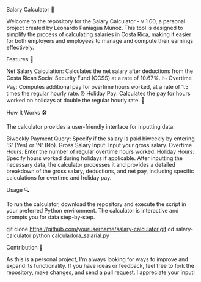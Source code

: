Salary Calculator 🧮

Welcome to the repository for the Salary Calculator - v 1.00, a personal project created by Leonardo Paniagua Muñoz. This tool is designed to simplify the process of calculating salaries in Costa Rica, making it easier for both employers and employees to manage and compute their earnings effectively.

Features 🌟

Net Salary Calculation: Calculates the net salary after deductions from the Costa Rican Social Security Fund (CCSS) at a rate of 10.67%. 📉
Overtime Pay: Computes additional pay for overtime hours worked, at a rate of 1.5 times the regular hourly rate. ⏰
Holiday Pay: Calculates the pay for hours worked on holidays at double the regular hourly rate. 🎉

How It Works 🛠️

The calculator provides a user-friendly interface for inputting data:

Biweekly Payment Query: Specify if the salary is paid biweekly by entering 'S' (Yes) or 'N' (No).
Gross Salary Input: Input your gross salary.
Overtime Hours: Enter the number of regular overtime hours worked.
Holiday Hours: Specify hours worked during holidays if applicable.
After inputting the necessary data, the calculator processes it and provides a detailed breakdown of the gross salary, deductions, and net pay, including specific calculations for overtime and holiday pay.

Usage 🔍

To run the calculator, download the repository and execute the script in your preferred Python environment. The calculator is interactive and prompts you for data step-by-step.

git clone https://github.com/yourusername/salary-calculator.git
cd salary-calculator
python calculadora_salarial.py

Contribution 🤝

As this is a personal project, I'm always looking for ways to improve and expand its functionality. If you have ideas or feedback, feel free to fork the repository, make changes, and send a pull request. I appreciate your input!

